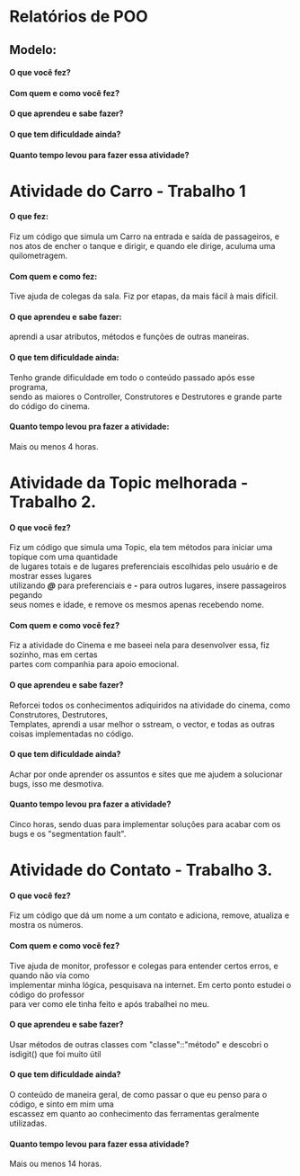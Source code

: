 # Relatórios de POO

## Modelo:
#### O que você fez?
#### Com quem e como você fez?
#### O que aprendeu e sabe fazer?
#### O que tem dificuldade ainda?
#### Quanto tempo levou para fazer essa atividade?



# Atividade do Carro - Trabalho 1

   #### O que fez:  
   Fiz um código que simula um Carro na entrada e saída de passageiros, e nos atos de encher o 
   tanque e dirigir, e quando ele dirige, aculuma uma quilometragem.  
   #### Com quem e como fez:  
   Tive ajuda de colegas da sala. Fiz por etapas, da mais fácil à mais difícil. 
   #### O que aprendeu e sabe fazer:  
   aprendi a usar atributos, métodos e funções de outras maneiras.  
   #### O que tem dificuldade ainda:  
   Tenho grande dificuldade em todo o conteúdo passado após esse programa,  
   sendo as maiores o Controller, Construtores e Destrutores e grande parte do código do cinema.
   #### Quanto tempo levou pra fazer a atividade:  
   Mais ou menos 4 horas.
   
# Atividade da Topic melhorada - Trabalho 2.  
   
   #### O que você fez?  
   Fiz um código que simula uma Topic, ela tem métodos para iniciar uma topique com uma quantidade  
   de lugares totais e de lugares preferenciais escolhidas pelo usuário e de mostrar esses lugares  
   utilizando **_@_** para preferenciais e **_-_** para outros lugares, insere passageiros pegando  
   seus nomes e idade, e remove os mesmos apenas recebendo nome.
   
   #### Com quem e como você fez?  
   Fiz a atividade do Cinema e me baseei nela para desenvolver essa, fiz sozinho, mas em certas  
   partes com companhia para apoio emocional.
   
   #### O que aprendeu e sabe fazer?  
   Reforcei todos os conhecimentos adiquiridos na atividade do cinema, como Construtores, Destrutores,  
   Templates, aprendi a usar melhor o sstream, o vector, e todas as outras coisas implementadas no
   código. 
   
   #### O que tem dificuldade ainda?  
   Achar por onde aprender os assuntos e sites que me ajudem a solucionar bugs, isso me desmotiva.
   
   #### Quanto tempo levou pra fazer a atividade?  
   Cinco horas, sendo duas para implementar soluções para acabar com os bugs e os "segmentation fault".
   
# Atividade do Contato - Trabalho 3.
   
   #### O que você fez?
   Fiz um código que dá um nome a um contato e adiciona, remove, atualiza e mostra os números.  
   
   #### Com quem e como você fez?
   Tive ajuda de monitor, professor e colegas para entender certos erros, e quando não via como  
   implementar minha lógica, pesquisava na internet. Em certo ponto estudei o código do professor  
   para ver como ele tinha feito e após trabalhei no meu.
   
   #### O que aprendeu e sabe fazer?
   Usar métodos de outras classes com "classe"::"método" e descobri o isdigit() que foi muito útil
   
   #### O que tem dificuldade ainda?
   O conteúdo de maneira geral, de como passar o que eu penso para o código, e sinto em mim uma  
   escassez em quanto ao conhecimento das ferramentas geralmente utilizadas.
   
   #### Quanto tempo levou para fazer essa atividade?
   Mais ou menos 14 horas.
   
   

